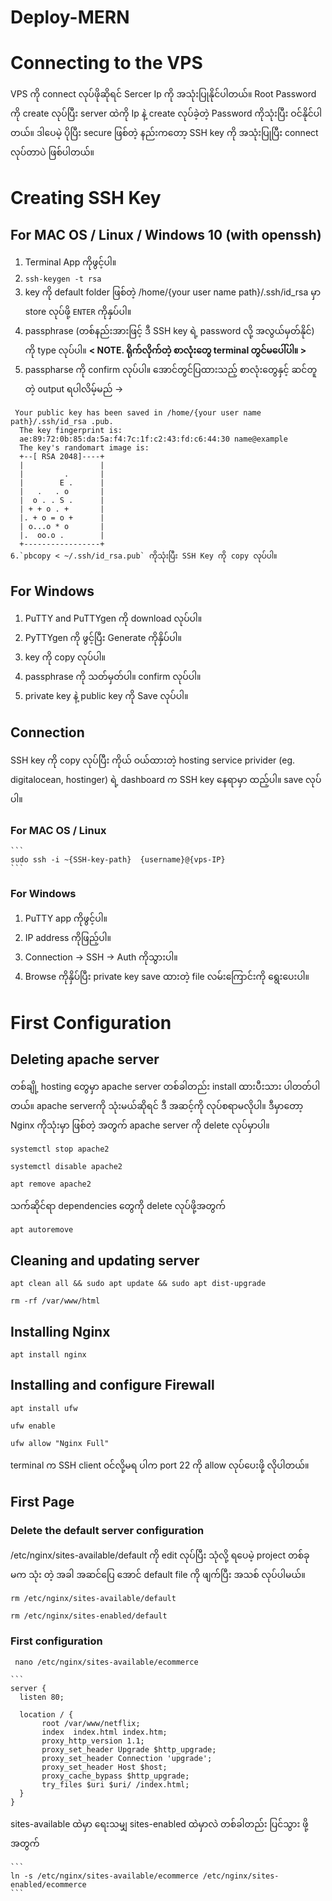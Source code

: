 # Deploy-MERN
# Connecting to the VPS
  VPS ကို connect လုပ်ဖိုဆိုရင် Sercer Ip ကို အသုံးပြုနိုင်ပါတယ်။ Root Password ကို create လုပ်ပြီး server ထဲကို Ip နဲ့  create လုပ်ခဲ့တဲ့ Password ကိုသုံးပြီး ဝင်နိုင်ပါတယ်။ ဒါပေမဲ့ ပိုပြီး secure ဖြစ်တဲ့ နည်းကတော့ SSH key ကို အသုံးပြုပြီး connect လုပ်တာပဲ ဖြစ်ပါတယ်။
# Creating SSH Key
## For MAC OS / Linux / Windows 10 (with openssh)
   1. Terminal App ကိုဖွင့်ပါ။
   2. `ssh-keygen -t rsa`
   3. key ကို default folder ဖြစ်တဲ့ /home/{your user name path}/.ssh/id_rsa မှာ  store လုပ်ဖို့ `ENTER` ကိုနှပ်ပါ။
   4. passphrase (တစ်နည်းအားဖြင့် ဒီ SSH key ရဲ့ password လို့ အလွယ်မှတ်နိုင်) ကို type လုပ်ပါ။ **< NOTE. ရိုက်လိုက်တဲ့ စာလုံးတွေ terminal တွင်မပေါ်ပါ။ >**
   5. passpharse ကို confirm လုပ်ပါ။ အောင်တွင်ပြထားသည့် စာလုံးတွေနှင့် ဆင်တူတဲ့ output ရပါလိမ့်မည် ->

     Your public key has been saved in /home/{your user name path}/.ssh/id_rsa .pub.
      The key fingerprint is:
      ae:89:72:0b:85:da:5a:f4:7c:1f:c2:43:fd:c6:44:30 name@example
      The key's randomart image is:
      +--[ RSA 2048]----+
      |                 |
      |         .       |
      |        E .      |
      |   .   . o       |
      |  o . . S .      |
      | + + o . +       |
      |. + o = o +      |
      | o...o * o       |
      |.  oo.o .        |
      +-----------------+ 
    6.`pbcopy < ~/.ssh/id_rsa.pub` ကိုသုံးပြီး SSH Key ကို copy လုပ်ပါ။

## For Windows

  1. PuTTY and PuTTYgen ကို download လုပ်ပါ။
  2. PyTTYgen ကို ဖွင့်ပြီး Generate ကိုနှိပ်ပါ။
  3. key ကို copy လုပ်ပါ။ 
  4. passphrase ကို သတ်မှတ်ပါ။ confirm လုပ်ပါ။
  5. private key နဲ့ public key ကို Save လုပ်ပါ။

## Connection

   SSH key ကို copy လုပ်ပြီး ကိုယ် ဝယ်ထားတဲ့ hosting service privider (eg. digitalocean, hostinger) ရဲ့ dashboard က SSH key နေရာမှာ ထည့်ပါ။ save လုပ်ပါ။ 

### For MAC OS / Linux

    ```
    sudo ssh -i ~{SSH-key-path}  {username}@{vps-IP}
    ```
    
### For Windows

   1. PuTTY app ကိုဖွင့်ပါ။
   2. IP address ကိုဖြည့်ပါ။
   3. Connection -> SSH -> Auth ကိုသွားပါ။
   4. Browse ကိုနှိပ်ပြီး private key save ထားတဲ့ file လမ်းကြောင်းကို ရွေးပေးပါ။

# First Configuration
## Deleting apache server

   တစ်ချို့  hosting တွေမှာ apache server တစ်ခါတည်း  install ထားပီးသား ပါတတ်ပါတယ်။ apache serverကို သုံးမယ်ဆိုရင် ဒီ အဆင့်ကို လုပ်စရာမလိုပါ။ 
   ဒီမှာတော့ Nginx ကိုသုံးမှာ ဖြစ်တဲ့ အတွက် apache server ကို delete လုပ်မှာပါ။

   ```
   systemctl stop apache2
   ```
   
   ```
   systemctl disable apache2
   ```
   
   ```
   apt remove apache2
   ```
   
   သက်ဆိုင်ရာ dependencies တွေကို delete လုပ်ဖို့အတွက်
   
   ```
   apt autoremove
   ```
   
## Cleaning and updating server

   ```
   apt clean all && sudo apt update && sudo apt dist-upgrade
   ```
   
   ```
   rm -rf /var/www/html
   ```
   
## Installing Nginx

   ```
   apt install nginx
   ```

## Installing and configure Firewall

   ```
   apt install ufw
   ```
   
   ```
   ufw enable
   ```
   
   ```
   ufw allow "Nginx Full"
   ```
   terminal က SSH client ဝင်လို့မရ ပါက port 22 ကို allow လုပ်ပေးဖို့ လိုပါတယ်။

## First Page
### Delete the default server configuration
   
   /etc/nginx/sites-available/default ကို edit လုပ်ပြီး သုံလို့ ရပေမဲ့ project တစ်ခု မက သုံး တဲ့ အခါ အဆင်ပြေ အောင် default file ကို ဖျက်ပြီး အသစ် လုပ်ပါမယ်။
   
   ```
   rm /etc/nginx/sites-available/default
   ```
   
   ```
   rm /etc/nginx/sites-enabled/default
   ```
   
### First configuration
 
   ```
    nano /etc/nginx/sites-available/ecommerce
   ```
   
    ```
    server {
      listen 80;

      location / {
           root /var/www/netflix;
           index  index.html index.htm;
           proxy_http_version 1.1;
           proxy_set_header Upgrade $http_upgrade;
           proxy_set_header Connection 'upgrade';
           proxy_set_header Host $host;
           proxy_cache_bypass $http_upgrade;
           try_files $uri $uri/ /index.html;
      }
    }
  
   
   sites-available ထဲမှာ ရေးသမျှ sites-enabled ထဲမှာလဲ တစ်ခါတည်း ပြင်သွား ဖို့ အတွက်
   
    ```
    ln -s /etc/nginx/sites-available/ecommerce /etc/nginx/sites-enabled/ecommerce
    ```
    
